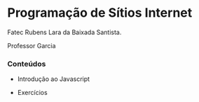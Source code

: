 # Programação de Sítios Internet

Fatec Rubens Lara da Baixada Santista.

Professor Garcia

### Conteúdos

- Introdução ao Javascript

- Exercícios